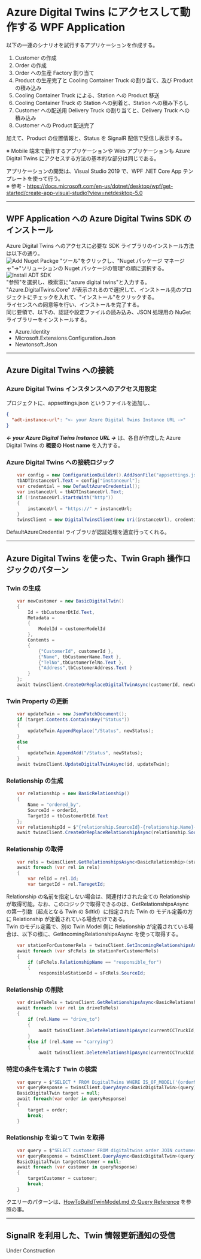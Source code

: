 # Azure Digital Twins にアクセスして動作する WPF Application 

以下の一連のシナリオを試行するアプリケーションを作成する。    
1. Customer の作成  
1. Order の作成  
1. Order への生産 Factory 割り当て  
1. Product の生産完了と Cooling Container Truck の割り当て、及び Product の積み込み  
1. Cooling Container Truck による、Station への Product 移送  
1. Cooling Container Truck の Station への到着と、Station への積み下ろし  
1. Customer への配送用 Delivery Truck の割り当てと、Delivery Truck への積み込み  
1. Customer への Product 配送完了  

加えて、Product の位置情報と、Status を SignalR 配信で受信し表示する。  

※ Mobile 端末で動作するアプリケーションや Web アプリケーションも Azure Digital Twins にアクセスする方法の基本的な部分は同じである。  

アプリケーションの開発は、Visual Studio 2019 で、WPF .NET Core App テンプレートを使って行う。  
※ 参考 - https://docs.microsoft.com/en-us/dotnet/desktop/wpf/get-started/create-app-visual-studio?view=netdesktop-5.0  

---
## WPF Application への Azure Digital Twins SDK のインストール  
Azure Digital Twins へのアクセスに必要な SDK ライブラリのインストール方法は以下の通り。  
![Add Nuget Packge](images/wpfapp/add_nuget.svg) 
"ツール"をクリックし、"Nuget パッケージ マネージャ"→"ソリューションの Nuget パッケージの管理"の順に選択する。  
![Install ADT SDK](images/wpfapp/install_adtsdk.svg)  
"参照"を選択し、検索窓に"azure digital twins"と入力する。  
"Azure.DigitalTwins.Core" が表示されるので選択して、インストール先のプロジェクトにチェックを入れて、"インストール"をクリックする。  
ライセンスへの同意等を行い、インストールを完了する。  
同じ要領で、以下の、認証や設定ファイルの読み込み、JSON 処理用の NuGet ライブラリーをインストールする。  
- Azure.Identity  
- Microsoft.Extensions.Configuration.Json  
- Newtonsoft.Json  

---
## Azure Digital Twins への接続  
### Azure Digital Twins インスタンスへのアクセス用設定  
プロジェクトに、appsettings.json というファイルを追加し、  
```json
{
  "adt-instance-url": "<- your Azure Digital Twins Instance URL ->"
}
```
<b><i>&lt;-  your Azure Digital Twins Instance URL -&gt;</i></b> は、各自が作成した Azure Digital Twins の <b>概要の Host name</b> を入力する。  

### Azure Digital Twins への接続ロジック   
```cs
    var config = new ConfigurationBuilder().AddJsonFile("appsettings.json", optional: false, reloadOnChange: false).Build();
    tbADTInstanceUrl.Text = config["instanceurl"];
    var credential = new DefaultAzureCredential();
    var instanceUrl = tbADTInstanceUrl.Text;
    if (!instanceUrl.StartsWith("http"))
    {
        instanceUrl = "https://" + instanceUrl;
    }
    twinsClient = new DigitalTwinsClient(new Uri(instanceUrl), credential);
```
DefaultAzureCredential ライブラリが認証処理を適宜行ってくれる。  


---
## Azure Digital Twins を使った、Twin Graph 操作ロジックのパターン  

### Twin の生成  
```cs
    var newCustomer = new BasicDigitalTwin()
    {
        Id = tbCustomerDtId.Text,
        Metadata =
        {
            ModelId = customerModelId
        },
        Contents =
        {
            {"CustomerId", customerId },
            {"Name", tbCustomerName.Text },
            {"TelNo",tbCustomerTelNo.Text },
            {"Address",tbCustomerAddress.Text }
        }
    };
    await twinsClient.CreateOrReplaceDigitalTwinAsync(customerId, newCustomer);
```

### Twin Property の更新
```cs
    var updateTwin = new JsonPatchDocument();
    if (target.Contents.ContainsKey("Status"))
    {
        updateTwin.AppendReplace("/Status", newStatus);
    }
    else
    {
        updateTwin.AppendAdd("/Status", newStatus);
    }
    await twinsClient.UpdateDigitalTwinAsync(id, updateTwin);
```


### Relationship の生成 
```cs
    var relationship = new BasicRelationship()
    {
        Name = "ordered_by",
        SourceId = orderId,
        TargetId = tbCustomerDtId.Text
    };
    var relationshipId = $"{relationship.SourceId}-{relationship.Name}-{relationship.TargetId}";
    await twinsClient.CreateOrReplaceRelationshipAsync(relationship.SourceId, relationshipId, relationship);
```

### Relationship の取得  
```cs
    var rels = twinsClient.GetRelationshipsAsync<BasicRelationship>(stationId, relationshipName: "sort_to");
    await foreach (var rel in rels)
    {
        var relId = rel.Id;
        var targetId = rel.TaregetId;
```
Relationship の名前を指定しない場合は、関連付けされた全ての Relationship が取得可能。なお、このロジックで取得できるのは、GetRelationshipsAsync の第一引数（起点となる Twin の $dtId）に指定された Twin の モデル定義の方に Relationship が定義されている場合だけである。  
Twin のモデル定義で、別の Twin Model 側に Relationship が定義されている場合は、以下の様に、GetIncomingRelationshipsAsync を使って取得する。    
```cs
    var stationForCustomerRels = twinsClient.GetIncomingRelationshipsAsync(targetCustomerId);
    await foreach (var sFcRels in stationForCustomerRels)
    {
        if (sFcRels.RelationshipName == "responsible_for")
        {
            responsibleStationId = sFcRels.SourceId;
```

### Relationship の削除  
```cs
    var driveToRels = twinsClient.GetRelationshipsAsync<BasicRelationship>(currentCCTruckId);
    await foreach (var rel in driveToRels)
    {
        if (rel.Name == "drive_to")
        {
            await twinsClient.DeleteRelationshipAsync(currentCCTruckId, rel.Id);
        }
        else if (rel.Name == "carrying")
        {
            await twinsClient.DeleteRelationshipAsync(currentCCTruckId, rel.Id);
```

### 特定の条件を満たす Twin の検索  
```cs
    var query = $"SELECT * FROM DigitalTwins WHERE IS_OF_MODEL('{orderModelId}') AND $dtId='{id}'";
    var queryResponse = twinsClient.QueryAsync<BasicDigitalTwin>(query);
    BasicDigitalTwin target = null;
    await foreach(var order in queryResponse)
    {
        target = order;
        break;
    }
```

### Relationship を辿って Twin を取得  
```cs
    var query = $"SELECT customer FROM digitaltwins order JOIN customer RELATED order.order_by WHERE order.OrderId = '{currentOrderId}' AND IS_OF_MODEL(order, '{orderModelId}')";
    var queryResponse = twinsClient.QueryAsync<BasicDigitalTwin>(query);
    BasicDigitalTwin targetCustomer = null;
    await foreach (var customer in queryResponse)
    {
        targetCustomer = customer;
        break;
    }
```
クエリーのパターンは、[HowToBuildTwinModel.md の Query Reference](./HowToBuildTwinModel.md#query-reference) を参照の事。  


---
## SignalR を利用した、Twin 情報更新通知の受信  

Under Construction  

